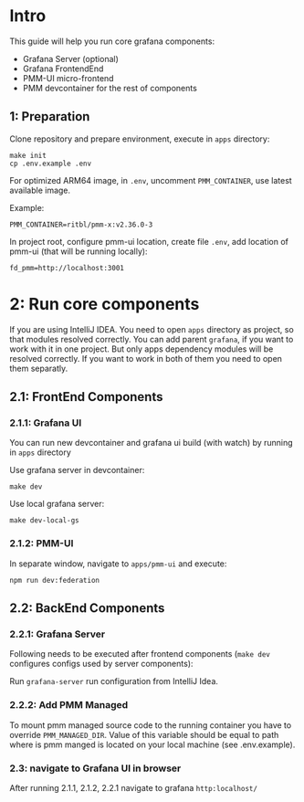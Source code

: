 # Intro

This guide will help you run core grafana components:

- Grafana Server (optional)
- Grafana FrontendEnd
- PMM-UI micro-frontend
- PMM devcontainer for the rest of components

## 1: Preparation

Clone repository and prepare environment, execute in `apps` directory:

```shell
make init
cp .env.example .env
```

For optimized ARM64 image, in `.env`, uncomment `PMM_CONTAINER`, use latest available image.

Example:

```dotenv
PMM_CONTAINER=ritbl/pmm-x:v2.36.0-3
```

In project root, configure pmm-ui location, create file `.env`, add location of pmm-ui (that will be running locally):

```dotenv
fd_pmm=http://localhost:3001
```

# 2: Run core components

If you are using IntelliJ IDEA. You need to open `apps` directory as project, so that modules resolved correctly.
You can add parent `grafana`, if you want to work with it in one project. But only apps dependency modules will be resolved
correctly. If you want to work in both of them you need to open them separatly.

## 2.1: FrontEnd Components

### 2.1.1: Grafana UI

You can run new devcontainer and grafana ui build (with watch) by running in `apps` directory

Use grafana server in devcontainer:

```shell
make dev
```

Use local grafana server:

```shell
make dev-local-gs
```

### 2.1.2: PMM-UI

In separate window, navigate to `apps/pmm-ui` and execute:

```shell
npm run dev:federation
```

## 2.2: BackEnd Components

### 2.2.1: Grafana Server

Following needs to be executed after frontend components (`make dev` configures configs used by server components):

Run `grafana-server` run configuration from IntelliJ Idea.

### 2.2.2: Add PMM Managed

To mount pmm managed source code to the running container you have to override `PMM_MANAGED_DIR`.
Value of this variable should be equal to path where is pmm manged is located on your local machine (see .env.example).

### 2.3: navigate to Grafana UI in browser

After running 2.1.1, 2.1.2, 2.2.1 navigate to grafana `http:localhost/`
